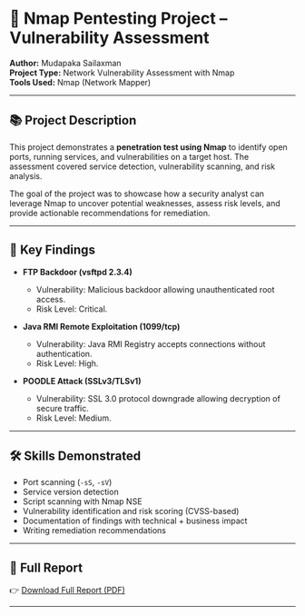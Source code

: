 # 🔎 Nmap Pentesting Project – Vulnerability Assessment

**Author:** Mudapaka Sailaxman  
**Project Type:** Network Vulnerability Assessment with Nmap  
**Tools Used:** Nmap (Network Mapper)

---

## 📚 Project Description  
This project demonstrates a **penetration test using Nmap** to identify open ports, running services, and vulnerabilities on a target host. The assessment covered service detection, vulnerability scanning, and risk analysis.  

The goal of the project was to showcase how a security analyst can leverage Nmap to uncover potential weaknesses, assess risk levels, and provide actionable recommendations for remediation.  

---

## 🔐 Key Findings  

- **FTP Backdoor (vsftpd 2.3.4)**  
  - Vulnerability: Malicious backdoor allowing unauthenticated root access.  
  - Risk Level: Critical.  

- **Java RMI Remote Exploitation (1099/tcp)**  
  - Vulnerability: Java RMI Registry accepts connections without authentication.  
  - Risk Level: High.  

- **POODLE Attack (SSLv3/TLSv1)**  
  - Vulnerability: SSL 3.0 protocol downgrade allowing decryption of secure traffic.  
  - Risk Level: Medium.  

---

## 🛠️ Skills Demonstrated  

- Port scanning (`-sS`, `-sV`)  
- Service version detection  
- Script scanning with Nmap NSE  
- Vulnerability identification and risk scoring (CVSS-based)  
- Documentation of findings with technical + business impact  
- Writing remediation recommendations  

---

## 📄 Full Report  

👉 [Download Full Report (PDF)](./nmap_pentest.pdf)  

---
